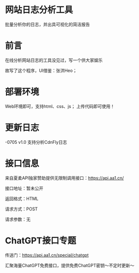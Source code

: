 # 网站日志分析工具
批量分析你的日志，并出具可视化的简洁报告

# 前言

在线分析网站日志的工具没见过，写一个供大家娱乐

故写了这个程序，UI借鉴：张洪Heo；

# 部署环境

Web环境即可，支持html、css、js；
上传代码即可使用！

# 更新日志

-0705 v1.0
支持分析CdnFly日志

# 接口信息

来自夏柔API独家赞助提供无限制调用接口：https://api.aa1.cn/

接口地址：暂未公开

返回格式：HTML

请求方式：POST

请求参数：无

# ChatGPT接口专题

传送门：https://api.aa1.cn/special/chatgpt

汇聚海量ChatGPT免费接口，提供免费ChatGPT密钥～不定时更新～


